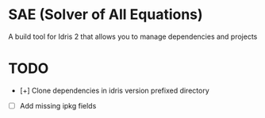 # SAE (Solver of All Equations)

A build tool for Idris 2 that allows you to manage dependencies and projects

# TODO

- [+] Clone dependencies in idris version prefixed directory
- [ ] Add missing ipkg fields
